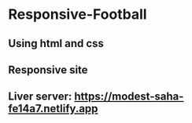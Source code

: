 # Responsive-Football
## Using html and css
## Responsive site
## Liver server: https://modest-saha-fe14a7.netlify.app
